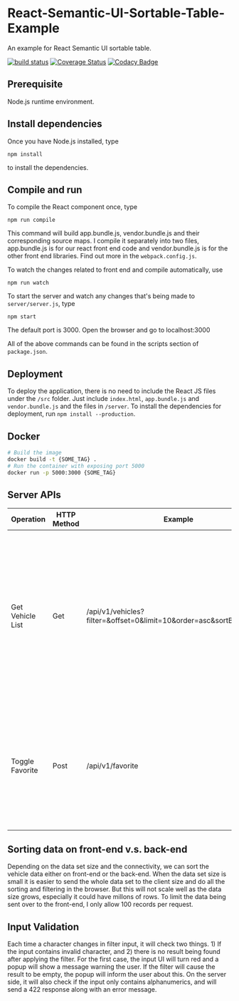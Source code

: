 # React-Semantic-UI-Sortable-Table-Example
An example for React Semantic UI sortable table.

[![build status](https://img.shields.io/travis/gges5110/React-Semantic-UI-Sortable-Table-Example/master.svg)](https://travis-ci.org/gges5110/React-Semantic-UI-Sortable-Table-Example)
[![Coverage Status](https://coveralls.io/repos/github/gges5110/React-Semantic-UI-Sortable-Table-Example/badge.svg?branch=master&service=github)](https://coveralls.io/github/gges5110/React-Semantic-UI-Sortable-Table-Example?branch=master)
[![Codacy Badge](https://api.codacy.com/project/badge/Grade/a5f2bc2a9a8944549c95a17de5d863e9)](https://www.codacy.com/app/gges5110/React-Semantic-UI-Sortable-Table-Example?utm_source=github.com&amp;utm_medium=referral&amp;utm_content=gges5110/React-Semantic-UI-Sortable-Table-Example&amp;utm_campaign=Badge_Grade)

## Prerequisite
Node.js runtime environment.

## Install dependencies
Once you have Node.js installed, type
```
npm install
```
to install the dependencies.

## Compile and run
To compile the React component once, type
```
npm run compile
```
This command will build app.bundle.js, vendor.bundle.js and their corresponding source maps.
I compile it separately into two files, app.bundle.js is for our react front end code and vendor.bundle.js is for the other front end libraries. Find out more in the ```webpack.config.js```.

To watch the changes related to front end and compile automatically, use
```
npm run watch
```

To start the server and watch any changes that's being made to ```server/server.js```, type
```
npm start
```
 The default port is 3000. Open the browser and go to localhost:3000

All of the above commands can be found in the scripts section of ```package.json```.

## Deployment
To deploy the application, there is no need to include the React JS files under the ```/src``` folder. Just include ```index.html```, ```app.bundle.js``` and ```vendor.bundle.js``` and the files in ```/server```. To install the dependencies for deployment, run ```npm install --production```.

## Docker
```bash
# Build the image
docker build -t {SOME_TAG} .
# Run the container with exposing port 5000
docker run -p 5000:3000 {SOME_TAG}
```


## Server APIs

| Operation         | HTTP Method   | Example           | Remarks       |
| ----------------- | ------------- | ----------------- | ------------- |
| Get Vehicle List  | Get           | /api/v1/vehicles?filter=&offset=0&limit=10&order=asc&sortBy=package  | Available query params: filter, offset, limit, order, sortBy. If query parameters does not match, it will give warning and also provide the correct name of query parameters.  |
| Toggle Favorite   | Post          | /api/v1/favorite  | Requires to send the JSON formatted vehicle in the body. Will send back an error status if no vehicle is found in the body of request.  |

## Sorting data on front-end v.s. back-end
Depending on the data set size and the connectivity, we can sort the vehicle data either on front-end or the back-end. When the data set size is small it is easier to send the whole data set to the client size and do all the sorting and filtering in the browser. But this will not scale well as the data size grows, especially it could have millons of rows. To limit the data being sent over to the front-end, I only allow 100 records per request.

## Input Validation
Each time a character changes in filter input, it will check two things. 1) If the input contains invalid character, and 2) there is no result being found after applying the filter. For the first case, the input UI will turn red and a popup will show a message warning the user. If the filter will cause the result to be empty, the popup will inform the user about this. On the server side, it will also check if the input only contains alphanumerics, and will send a 422 response along with an error message.

